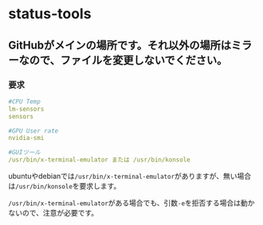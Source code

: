 # status-tools

## GitHubがメインの場所です。それ以外の場所はミラーなので、ファイルを変更しないでください。

### 要求
```yml
#CPU Temp
lm-sensors
sensors

#GPU User rate
nvidia-smi

#GUIツール
/usr/bin/x-terminal-emulator または /usr/bin/konsole
```
ubuntuやdebianでは``/usr/bin/x-terminal-emulator``がありますが、無い場合は``/usr/bin/konsole``を要求します。

``/usr/bin/x-terminal-emulator``がある場合でも、引数``-e``を拒否する場合は動かないので、注意が必要です。
